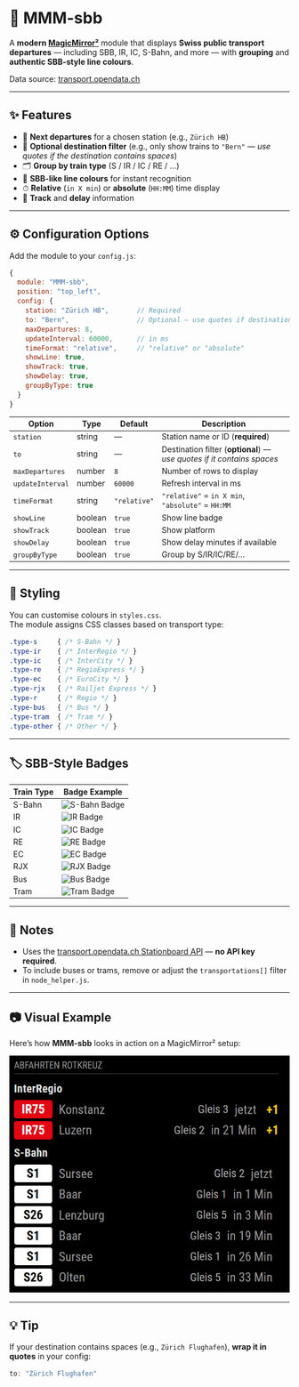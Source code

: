 # 🚆 MMM-sbb

A **modern [MagicMirror²](https://magicmirror.builders/)** module that displays **Swiss public transport departures** — including SBB, IR, IC, S-Bahn, and more — with **grouping** and **authentic SBB-style line colours**.

Data source: [transport.opendata.ch](https://transport.opendata.ch)

---

## ✨ Features

- 📍 **Next departures** for a chosen station (e.g., `Zürich HB`)
- 🎯 **Optional destination filter** (e.g., only show trains to `"Bern"` — *use quotes if the destination contains spaces*)
- 🗂 **Group by train type** (S / IR / IC / RE / …)
- 🎨 **SBB-like line colours** for instant recognition
- ⏱ **Relative** (`in X min`) or **absolute** (`HH:MM`) time display
- 🚉 **Track** and **delay** information

---

## ⚙️ Configuration Options

Add the module to your `config.js`:

```js
{
  module: "MMM-sbb",
  position: "top_left",
  config: {
    station: "Zürich HB",       // Required
    to: "Bern",                 // Optional — use quotes if destination has spaces
    maxDepartures: 8,
    updateInterval: 60000,      // in ms
    timeFormat: "relative",     // "relative" or "absolute"
    showLine: true,
    showTrack: true,
    showDelay: true,
    groupByType: true
  }
}
```

| Option           | Type    | Default   | Description |
|------------------|---------|-----------|-------------|
| `station`        | string  | —         | Station name or ID (**required**) |
| `to`             | string  | —         | Destination filter (**optional**) — *use quotes if it contains spaces* |
| `maxDepartures`  | number  | `8`       | Number of rows to display |
| `updateInterval` | number  | `60000`   | Refresh interval in ms |
| `timeFormat`     | string  | `"relative"` | `"relative"` = `in X min`, `"absolute"` = `HH:MM` |
| `showLine`       | boolean | `true`    | Show line badge |
| `showTrack`      | boolean | `true`    | Show platform |
| `showDelay`      | boolean | `true`    | Show delay minutes if available |
| `groupByType`    | boolean | `true`    | Group by S/IR/IC/RE/… |

---

## 🎨 Styling

You can customise colours in `styles.css`.  
The module assigns CSS classes based on transport type:

```css
.type-s     { /* S-Bahn */ }
.type-ir    { /* InterRegio */ }
.type-ic    { /* InterCity */ }
.type-re    { /* RegioExpress */ }
.type-ec    { /* EuroCity */ }
.type-rjx   { /* Railjet Express */ }
.type-r     { /* Regio */ }
.type-bus   { /* Bus */ }
.type-tram  { /* Tram */ }
.type-other { /* Other */ }
```

---

## 🏷 SBB-Style Badges

| Train Type | Badge Example |
|------------|---------------|
| S-Bahn     | ![S-Bahn Badge](https://img.shields.io/badge/S2-005CA9?style=for-the-badge&logo=swiss&logoColor=white) |
| IR         | ![IR Badge](https://img.shields.io/badge/IR15-E30613?style=for-the-badge&logo=swiss&logoColor=white) |
| IC         | ![IC Badge](https://img.shields.io/badge/IC5-000000?style=for-the-badge&logo=swiss&logoColor=white) |
| RE         | ![RE Badge](https://img.shields.io/badge/RE-FFCC00?style=for-the-badge&logo=swiss&logoColor=black) |
| EC         | ![EC Badge](https://img.shields.io/badge/EC-007A33?style=for-the-badge&logo=swiss&logoColor=white) |
| RJX        | ![RJX Badge](https://img.shields.io/badge/RJX-8B0000?style=for-the-badge&logo=swiss&logoColor=white) |
| Bus        | ![Bus Badge](https://img.shields.io/badge/Bus-FF6600?style=for-the-badge&logo=bus&logoColor=white) |
| Tram       | ![Tram Badge](https://img.shields.io/badge/Tram-009688?style=for-the-badge&logo=tram&logoColor=white) |

---

## 📌 Notes

- Uses the [transport.opendata.ch Stationboard API](https://transport.opendata.ch/v1/stationboard) — **no API key required**.
- To include buses or trams, remove or adjust the `transportations[]` filter in `node_helper.js`.

---

## 📷 Visual Example

Here’s how **MMM-sbb** looks in action on a MagicMirror² setup:

![MMM-sbb Screenshot](docs/screenshot.png)

---

## 💡 Tip

If your destination contains spaces (e.g., `Zürich Flughafen`), **wrap it in quotes** in your config:

```js
to: "Zürich Flughafen"
```